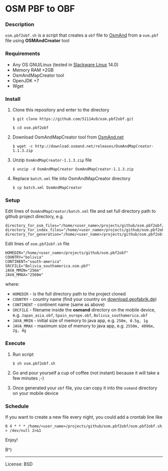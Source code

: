 
OSM PBF to OBF
==============

### **Description**

`osm.pbf2obf.sh` is a script that creates a `obf` file to [OsmAnd](https://github.com/osmandapp/Osmand) from a `osm.pbf` file using **OSMAndCreator** tool

### **Requirements**

* Any OS GNU/Linux (tested in [Slackware Linux](http://www.slackware.com/) 14.0)
* Memory RAM +2GB
* OsmAndMapCreator tool
* OpenJDK +7
* Wget

### **Install**

1. Clone this repository and enter to the directory

    `$ git clone https://github.com/51114u9/osm.pbf2obf.git`

    `$ cd osm.pbf2obf`

2. Download OsmAndMapCreator tool from [OsmAnd.net](http://osmand.net/)

    `$ wget -c http://download.osmand.net/releases/OsmAndMapCreator-1.1.3.zip`

3. Unzip `OsmAndMapCreator-1.1.3.zip` file

    `$ unzip -d OsmAndMapCreator OsmAndMapCreator-1.1.3.zip`

4. Replace `batch.xml` file into OsmAndMapCreator directory

    `$ cp batch.xml OsmAndMapCreator`

### **Setup**

Edit lines of `OsmAndMapCreator/batch.xml` file and set full directory path to github project directory, e.g.

```
directory_for_osm_files="/home/<user_name>/projects/github/osm.pbf2obf/osm_files"
directory_for_index_files="/home/<user_name>/projects/github/osm.pbf2obf/index_files"
directory_for_generation="/home/<user_name>/projects/github/osm.pbf2obf/gen_files"
```

Edit lines of `osm.pbf2obf.sh` file

```
HOMEDIR="/home/<user_name>/projects/github/osm.pbf2obf"
COUNTRY="bolivia"
CONTINENT="south-america"
SRCFILE="Bolivia_southamerica.osm.pbf"
JAVA_MMIN="256m"
JAVA_MMAX="2560m"
```

where:

* `HOMEDIR` - is the full directory path to the project cloned
* `COUNTRY` - country name (find your country on [download.geofabrik.de](http://download.geofabrik.de/))
* `CONTINENT` - continent name (same as above)
* `SRCFILE` - filename inside the **osmand** directory on the mobile device, e.g. `Japan_asia.obf`, `Spain_europe.obf`, `Bolivia_southamerica.obf`
* `JAVA_MMIN` - initial size of memory to java app, e.g. `250m, 0.5g, 1g`
* `JAVA_MMAX` - maximum size of memory to java app, e.g. `2550m, 4096m, 2g, 4g`

### **Execute**

1. Run script

    `$ sh osm.pbf2obf.sh`

2. Go and pour yourself a cup of coffee (not instant) because it will take a few minutes ;-)

3. Once generated your `obf` file, you can copy it into the `osmand` directory on your mobile device

### **Schedule**

If you want to create a new file every night, you could add a crontab line like

`0 4 * * * /home/<user_name>/projects/github/osm.pbf2obf/osm.pbf2obf.sh > /dev/null 2>&1`

Enjoy!

B^)

---

License: BSD
